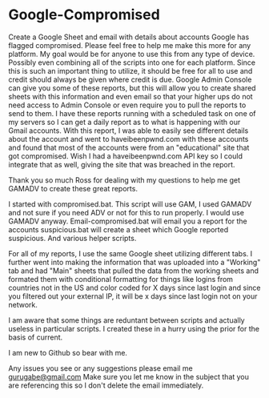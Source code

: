 # Google-Compromised
Create a Google Sheet and email with details about accounts Google has flagged compromised. Please feel free to help me make this more for any platform. My goal would be for anyone to use this from any type of device. Possibly even combining all of the scripts into one for each platform. Since this is such an important thing to utilize, it should be free for all to use and credit should always be given where credit is due. Google Admin Console can give you some of these reports, but this will allow you to create shared sheets with this information and even email so that your higher ups do not need access to Admin Console or even require you to pull the reports to send to them. I have these reports running with a scheduled task on one of my servers so I can get a daily report as to what is happening with our Gmail accounts. With this report, I was able to easily see different details about the account and went to haveibeenpwnd.com with these accounts and found that most of the accounts were from an "educational" site that got compromised. Wish I had a haveibeenpwnd.com API key so I could integrate that as well, giving the site that was breached in the report.

Thank you so much Ross for dealing with my questions to help me get GAMADV to create these great reports.

I started with compromised.bat. This script will use GAM, I used GAMADV and not sure if you need ADV or not for this to run properly. I would use GAMADV anyway.
Email-compromised.bat will email you a report for the accounts
suspicious.bat will create a sheet which Google reported suspicious.
And various helper scripts.

For all of my reports, I use the same Google sheet utilizing different tabs. I further went into making the information that was uploaded into a "Working" tab and had "Main" sheets that pulled the data from the working sheets and formated them with conditional formatting for things like logins from countries not in the US and color coded for X days since last login and since you filtered out your external IP, it will be x days since last login not on your network.

I am aware that some things are reduntant between scripts and actually useless in particular scripts. I created these in a hurry using the prior for the basis of current.

I am new to Github so bear with me.

Any issues you see or any suggestions please email me gurugabe@gmail.com
Make sure you let me know in the subject that you are referencing this so I don't delete the email immediately.
